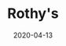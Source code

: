 ---
layout: page
title: Rothy's
permalink: /rothys
domain: rothys.com
status: live
tags: footwear apparel
date: 2020-04-13
---
